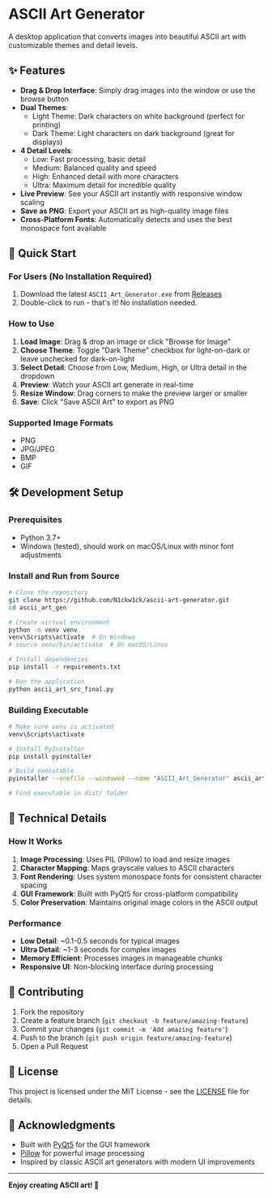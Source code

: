 # ASCII Art Generator

A desktop application that converts images into beautiful ASCII art with customizable themes and detail levels.

## ✨ Features

- **Drag & Drop Interface**: Simply drag images into the window or use the browse button
- **Dual Themes**: 
  - Light Theme: Dark characters on white background (perfect for printing)
  - Dark Theme: Light characters on dark background (great for displays)
- **4 Detail Levels**: 
  - Low: Fast processing, basic detail
  - Medium: Balanced quality and speed
  - High: Enhanced detail with more characters
  - Ultra: Maximum detail for incredible quality
- **Live Preview**: See your ASCII art instantly with responsive window scaling
- **Save as PNG**: Export your ASCII art as high-quality image files
- **Cross-Platform Fonts**: Automatically detects and uses the best monospace font available

## 🚀 Quick Start

### For Users (No Installation Required)
1. Download the latest `ASCII_Art_Generator.exe` from [Releases](../../releases)
2. Double-click to run - that's it! No installation needed.

### How to Use
1. **Load Image**: Drag & drop an image or click "Browse for Image"
2. **Choose Theme**: Toggle "Dark Theme" checkbox for light-on-dark or leave unchecked for dark-on-light
3. **Select Detail**: Choose from Low, Medium, High, or Ultra detail in the dropdown
4. **Preview**: Watch your ASCII art generate in real-time
5. **Resize Window**: Drag corners to make the preview larger or smaller
6. **Save**: Click "Save ASCII Art" to export as PNG

### Supported Image Formats
- PNG
- JPG/JPEG  
- BMP
- GIF

## 🛠️ Development Setup

### Prerequisites
- Python 3.7+
- Windows (tested), should work on macOS/Linux with minor font adjustments

### Install and Run from Source
```bash
# Clone the repository
git clone https://github.com/N1ckw1ck/ascii-art-generator.git
cd ascii_art_gen

# Create virtual environment
python -m venv venv
venv\Scripts\activate  # On Windows
# source venv/bin/activate  # On macOS/Linux

# Install dependencies
pip install -r requirements.txt

# Run the application
python ascii_art_src_final.py
```

### Building Executable
```bash
# Make sure venv is activated
venv\Scripts\activate

# Install PyInstaller
pip install pyinstaller

# Build executable
pyinstaller --onefile --windowed --name "ASCII_Art_Generator" ascii_art_src_final.py

# Find executable in dist/ folder
```

## 🎯 Technical Details

### How It Works
1. **Image Processing**: Uses PIL (Pillow) to load and resize images
2. **Character Mapping**: Maps grayscale values to ASCII characters
3. **Font Rendering**: Uses system monospace fonts for consistent character spacing
4. **GUI Framework**: Built with PyQt5 for cross-platform compatibility
5. **Color Preservation**: Maintains original image colors in the ASCII output

### Performance
- **Low Detail**: ~0.1-0.5 seconds for typical images
- **Ultra Detail**: ~1-3 seconds for complex images
- **Memory Efficient**: Processes images in manageable chunks
- **Responsive UI**: Non-blocking interface during processing

## 🤝 Contributing

1. Fork the repository
2. Create a feature branch (`git checkout -b feature/amazing-feature`)
3. Commit your changes (`git commit -m 'Add amazing feature'`)
4. Push to the branch (`git push origin feature/amazing-feature`)
5. Open a Pull Request

## 📝 License

This project is licensed under the MIT License - see the [LICENSE](LICENSE) file for details.

## 🙏 Acknowledgments

- Built with [PyQt5](https://riverbankcomputing.com/software/pyqt/) for the GUI framework
- [Pillow](https://pillow.readthedocs.io/) for powerful image processing
- Inspired by classic ASCII art generators with modern UI improvements

---

**Enjoy creating ASCII art! 🎨**
